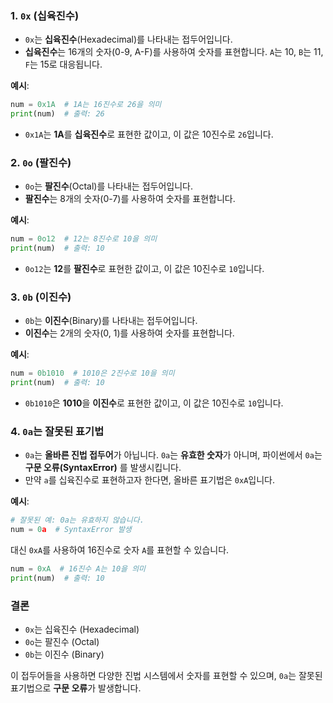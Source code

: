 
### 1. **`0x` (십육진수)**
   - `0x`는 **십육진수**(Hexadecimal)를 나타내는 접두어입니다.
   - **십육진수**는 16개의 숫자(0-9, A-F)를 사용하여 숫자를 표현합니다. `A`는 10, `B`는 11, `F`는 15로 대응됩니다.

   **예시**:
   ```python
   num = 0x1A  # 1A는 16진수로 26을 의미
   print(num)  # 출력: 26
   ```

   - `0x1A`는 **1A**를 **십육진수**로 표현한 값이고, 이 값은 10진수로 `26`입니다.

### 2. **`0o` (팔진수)**
   - `0o`는 **팔진수**(Octal)를 나타내는 접두어입니다.
   - **팔진수**는 8개의 숫자(0-7)를 사용하여 숫자를 표현합니다.

   **예시**:
   ```python
   num = 0o12  # 12는 8진수로 10을 의미
   print(num)  # 출력: 10
   ```

   - `0o12`는 **12**를 **팔진수**로 표현한 값이고, 이 값은 10진수로 `10`입니다.

### 3. **`0b` (이진수)**
   - `0b`는 **이진수**(Binary)를 나타내는 접두어입니다.
   - **이진수**는 2개의 숫자(0, 1)를 사용하여 숫자를 표현합니다.

   **예시**:
   ```python
   num = 0b1010  # 1010은 2진수로 10을 의미
   print(num)  # 출력: 10
   ```

   - `0b1010`은 **1010**을 **이진수**로 표현한 값이고, 이 값은 10진수로 `10`입니다.

### 4. **`0a`는 잘못된 표기법**
   - `0a`는 **올바른 진법 접두어**가 아닙니다. `0a`는 **유효한 숫자**가 아니며, 파이썬에서 `0a`는 **구문 오류(SyntaxError)** 를 발생시킵니다.
   - 만약 `a`를 십육진수로 표현하고자 한다면, 올바른 표기법은 `0xA`입니다.

   **예시**:
   ```python
   # 잘못된 예: 0a는 유효하지 않습니다.
   num = 0a  # SyntaxError 발생
   ```

   대신 `0xA`를 사용하여 16진수로 숫자 `A`를 표현할 수 있습니다.

   ```python
   num = 0xA  # 16진수 A는 10을 의미
   print(num)  # 출력: 10
   ```

### 결론
- `0x`는 십육진수 (Hexadecimal)
- `0o`는 팔진수 (Octal)
- `0b`는 이진수 (Binary)

이 접두어들을 사용하면 다양한 진법 시스템에서 숫자를 표현할 수 있으며, `0a`는 잘못된 표기법으로 **구문 오류**가 발생합니다.